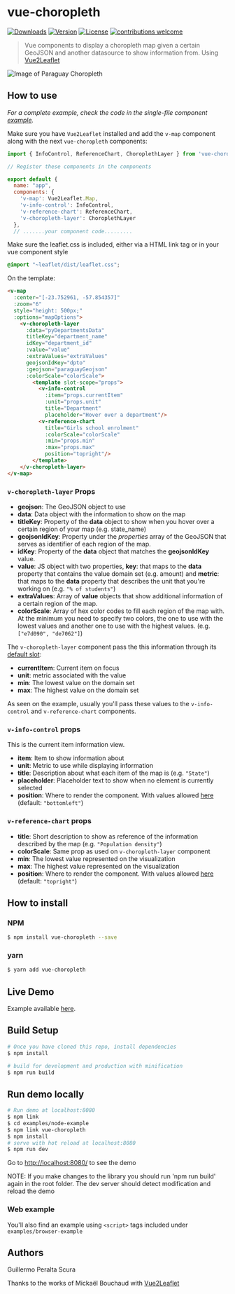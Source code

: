 # vue-choropleth
<a href="https://www.npmjs.com/package/vue-choropleth"><img src="https://img.shields.io/npm/dt/vue-choropleth.svg" alt="Downloads"></a>
<a href="https://www.npmjs.com/package/vue-choropleth"><img src="https://img.shields.io/npm/v/vue-choropleth.svg" alt="Version"></a>
<a href="https://www.npmjs.com/package/vue-choropleth"><img src="https://img.shields.io/npm/l/vue-choropleth.svg" alt="License"></a>
[![contributions welcome](https://img.shields.io/badge/contributions-welcome-brightgreen.svg?style=flat)](https://github.com/voluntadpear/ChoroplethMap/issues)

> Vue components to display a choropleth map given a certain GeoJSON and another datasource to show information from. Using [Vue2Leaflet](https://korigan.github.com/Vue2Leaflet/)

![Image of Paraguay Choropleth](https://media.giphy.com/media/3ohzh15YwfUVpAWsJq/giphy.gif)

## How to use
*For a complete example, check the code in the single-file component [example](https://github.com/voluntadpear/vue-choropleth/blob/master/examples/node-example/src/App.vue).*

Make sure you have `Vue2Leaflet` installed and add the `v-map` component along with the next `vue-choropleth` components:
``` javascript
import { InfoControl, ReferenceChart, ChoroplethLayer } from 'vue-choropleth'

// Register these components in the components

export default {
  name: "app",
  components: { 
    'v-map': Vue2Leaflet.Map,
    'v-info-control': InfoControl, 
    'v-reference-chart': ReferenceChart, 
    'v-choropleth-layer': ChoroplethLayer 
  },
  // .......your component code.........
``` 

Make sure the leaflet.css is included, either via a HTML link tag or in your vue component style

``` css
@import "~leaflet/dist/leaflet.css";
```

On the template:
```html
<v-map 
  :center="[-23.752961, -57.854357]" 
  :zoom="6" 
  style="height: 500px;" 
  :options="mapOptions">
    <v-choropleth-layer 
      :data="pyDepartmentsData" 
      titleKey="department_name" 
      idKey="department_id" 
      :value="value" 
      :extraValues="extraValues" 
      geojsonIdKey="dpto" 
      :geojson="paraguayGeojson" 
      :colorScale="colorScale">
        <template slot-scope="props">
          <v-info-control 
            :item="props.currentItem" 
            :unit="props.unit" 
            title="Department" 
            placeholder="Hover over a department"/>
          <v-reference-chart 
            title="Girls school enrolment" 
            :colorScale="colorScale" 
            :min="props.min" 
            :max="props.max" 
            position="topright"/>
        </template>
    </v-choropleth-layer>
</v-map>
```

### `v-choropleth-layer` Props
* **geojson**: The GeoJSON object to use
* **data**: Data object with the information to show on the map
* **titleKey**: Property of the **data** object to show when you hover over a certain region of your map (e.g. state_name)
* **geojsonIdKey**: Property under the *properties* array of the GeoJSON that serves as identifier of each region of the map.
* **idKey**: Property of the **data** object that matches the **geojsonIdKey** value.
* **value**: JS object with two properties, **key**: that maps to the **data** property that contains the value domain set (e.g. amount) and **metric**: that maps to the **data** property that describes the unit that you're working on (e.g. ```"% of students"```)
* **extraValues**: Array of **value** objects that show additional information of a certain region of the map.
* **colorScale**: Array of hex color codes to fill each region of the map with. At the minimum you need to specify two colors, the one to use with the lowest values and another one to use with the highest values. (e.g. ```["e7d090", "de7062"]```)

The `v-choropleth-layer` component pass the this information through its [default slot](https://vuejs.org/v2/guide/components.html#Scoped-Slots):
* **currentItem**: Current item on focus
* **unit**: metric associated with the value
* **min**: The lowest value on the domain set
* **max**: The highest value on the domain set

As seen on the example, usually you'll pass these values to the `v-info-control` and `v-reference-chart` components.

### `v-info-control` props
This is the current item information view.
* **item**: Item to show information about
* **unit**: Metric to use while displaying information
* **title**: Description about what each item of the map is (e.g. ```"State"```)
* **placeholder**: Placeholder text to show when no element is currently selected
* **position**: Where to render the component. With values allowed [here](http://leafletjs.com/reference-1.2.0.html#control-position) (default: ```"bottomleft"```)

### `v-reference-chart` props
* **title**: Short description to show as reference of the information described by the map (e.g. ```"Population density"```)
* **colorScale**: Same prop as used on `v-choropleth-layer` component
* **min**: The lowest value represented on the visualization
* **max**: The highest value represented on the visualization
* **position**: Where to render the component. With values allowed [here](http://leafletjs.com/reference-1.2.0.html#control-position) (default: ```"topright"```)


## How to install
### NPM
``` bash
$ npm install vue-choropleth --save
```
### yarn
``` bash
$ yarn add vue-choropleth
```

## Live Demo
Example available [here](http://educacionporgeneros.herokuapp.com/).

## Build Setup

``` bash
# Once you have cloned this repo, install dependencies
$ npm install

# build for development and production with minification
$ npm run build

```

## Run demo locally
``` bash
# Run demo at localhost:8080
$ npm link
$ cd examples/node-example
$ npm link vue-choropleth
$ npm install
# serve with hot reload at localhost:8080
$ npm run dev
```
Go to <http://localhost:8080/> to see the demo

NOTE: If you make changes to the library you should run 'npm run build' again in the root folder.
The dev server should detect modification and reload the demo

### Web example

You'll also find an example using  `<script>` tags included under `examples/browser-example`
## Authors

Guillermo Peralta Scura

Thanks to the works of Mickaël Bouchaud with [Vue2Leaflet](https://raw.githubusercontent.com/KoRiGaN/Vue2Leaflet)